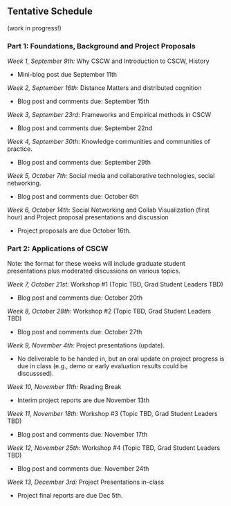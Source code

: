 ## Tentative Schedule
(work in progress!)

### Part 1: Foundations, Background and Project Proposals

*Week 1, September 9th:* Why CSCW and Introduction to CSCW, History  
  * Mini-blog post due September 11th  

*Week 2, September 16th:* Distance Matters and distributed cognition
  * Blog post and comments due: September 15th

*Week 3, September 23rd:* Frameworks and Empirical methods in CSCW  
  * Blog post and comments due: September 22nd

*Week 4, September 30th:* Knowledge communities and communities of practice.  
  * Blog post and comments due: September 29th

*Week 5, October 7th:* Social media and collaborative technologies, social networking. 
  * Blog post and comments due: October 6th

*Week 6, October 14th:* Social Networking and Collab Visualization (first hour) and Project proposal presentations and discussion
  * Project proposals are due October 16th. 

### Part 2: Applications of CSCW 
Note: the format for these weeks will include graduate student presentations plus moderated discussions on various topics. 

*Week 7, October 21st:* Workshop #1 (Topic TBD, Grad Student Leaders TBD)
  * Blog post and comments due: October 20th

*Week 8, October 28th:* Workshop #2 (Topic TBD, Grad Student Leaders TBD)
  * Blog post and comments due: October 27th

*Week 9, November 4th:* Project presentations (update).  
  * No deliverable to be handed in, but an oral update on project progress is due in class (e.g., demo or early evaluation results could be discusssed).  

*Week 10, November 11th:*  Reading Break
  * Interim project reports are due November 13th
 
*Week 11, November 18th:* Workshop #3 (Topic TBD, Grad Student Leaders TBD)
  * Blog post and comments due: November 17th

*Week 12, November 25th:* Workshop #4 (Topic TBD, Grad Student Leaders TBD)
  * Blog post and comments due: November 24th

*Week 13, December 3rd:* Project Presentations in-class
  * Project final reports are due Dec 5th. 


